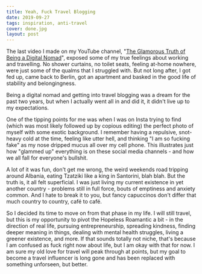 ```yaml
---
title: Yeah, Fuck Travel Blogging
date: 2019-09-27
tags: inspiration, anti-travel
cover: done.jpg
layout: post
---
```


The last video I made on my YouTube channel, "[The Glamorous Truth of Being a Digital Nomad](https://www.youtube.com/watch?v=NRqNY3W7tiU)", exposed some of my true feelings about working and travelling. No shower curtains, no toilet seats, feeling at-home nowhere, were just some of the qualms that I struggled with. But not long after, I got fed up, came back to Berlin, got an apartment and basked in the good life of stability and belongingness.

Being a digital nomad and getting into travel blogging was a dream for the past two years, but when I actually went all in and did it, it didn't live up to my expectations.

One of the tipping points for me was when I was on Insta trying to find (which was most likely followed up by copious editing) the perfect photo of myself with some exotic background. I remember having a repulsive, snot-heavy cold at the time, feeling like utter hell, and thinking "I am so fucking fake" as my nose dripped mucus all over my cell phone. This illustrates just how "glammed up" everything is on these social media channels - and how we all fall for everyone's bullshit.

A lot of it was fun, don't get me wrong, the weird weekends road tripping around Albania, eating Tzatziki like a king in Santorini, blah blah. But the truth is, it all felt superficial. I was just living my current existence in yet another country - problems still in full force, bouts of emptiness and anxiety common. And I hate to break it to you, but fancy capuccinos don't differ that much country to country, café to café.

So I decided its time to move on from that phase in my life. I will still travel, but this is my opportunity to pivot the Hopeless Roamantic a bit - in the direction of real life, pursuing entrepreneurship, spreading kindness, finding deeper meaning in things, dealing with mental health struggles, living a greener existence, and more. If that sounds totally not niche, that's because I am confused as fuck right now about life, but I am okay with that for now. I am sure my old love for travel will peak through at points, but my goal to become a travel influencer is long gone and has been replaced with something unforseen, but better.



